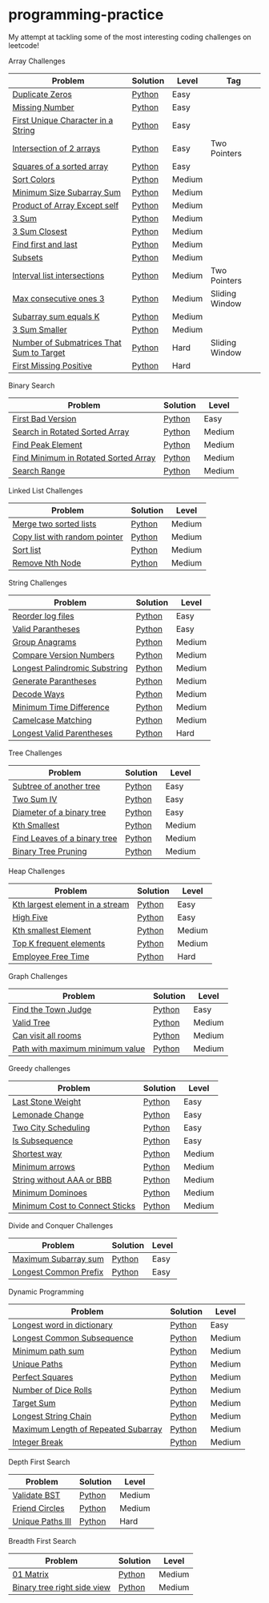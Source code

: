 # programming-practice
My attempt at tackling some of the most interesting coding challenges on leetcode! 

Array Challenges

| Problem       | Solution      | Level |Tag |
| ------------- | ------------- |-------|----|
|[Duplicate Zeros](https://leetcode.com/problems/duplicate-zeros/)|[Python](/array/easy/duplicate_zeros.py)|Easy||
|[Missing Number](https://leetcode.com/problems/missing-number/)|[Python](/array/easy/missing_number.py)|Easy||
|[First Unique Character in a String](https://leetcode.com/problems/first-unique-character-in-a-string/)|[Python](/array/easy/first_unique_char.py)|Easy||
|[Intersection of 2 arrays](https://leetcode.com/problems/intersection-of-two-arrays/)|[Python](/array/easy/intersection_of_2_arrays.py)|Easy|Two Pointers|
|[Squares of a sorted array](https://leetcode.com/problems/squares-of-a-sorted-array/)|[Python](/array/easy/squares-of-sorted-array.py)|Easy||
|[Sort Colors](https://leetcode.com/problems/sort-colors/)|[Python](/array/medium/sort_colors.py)|Medium||
|[Minimum Size Subarray Sum](https://leetcode.com/problems/minimum-size-subarray-sum/)|[Python](/array/medium/min_size_subarray_sum.py)|Medium||
|[Product of Array Except self](https://leetcode.com/problems/product-of-array-except-self/)|[Python](/array/medium/prod_array.py)|Medium||
|[3 Sum](https://leetcode.com/problems/3sum/)|[Python](/array/medium/3Sum.py)|Medium||
|[3 Sum Closest](https://leetcode.com/problems/3sum-closest/)|[Python](/array/medium/3SumClosest.py)|Medium||
|[Find first and last](https://leetcode.com/problems/find-first-and-last-position-of-element-in-sorted-array/)|[Python](/array/medium/find_first_and_last.py)|Medium||
|[Subsets](https://leetcode.com/problems/subsets/)|[Python](/array/medium/subsets.py)|Medium||
|[Interval list intersections](https://leetcode.com/problems/interval-list-intersections/)|[Python](/array/medium/interval_list_intersections.py)|Medium|Two Pointers|
|[Max consecutive ones 3](https://leetcode.com/problems/max-consecutive-ones-iii/)|[Python](/array/medium/max_consecutive_ones_3.py)|Medium|Sliding Window|
|[Subarray sum equals K](https://leetcode.com/problems/subarray-sum-equals-k/)|[Python](/array/medium/subarray_sum.py)|Medium||
|[3 Sum Smaller](https://leetcode.com/problems/3sum-smaller/)|[Python](/array/medium/3sum_smaller.py)|Medium||
|[Number of Submatrices That Sum to Target](https://leetcode.com/problems/number-of-submatrices-that-sum-to-target/)|[Python](/array/hard/submatrices_sum.py)|Hard|Sliding Window|
|[First Missing Positive](https://leetcode.com/problems/first-missing-positive/)|[Python](/array/hard/first-missing-positive.py)|Hard||

Binary Search 

| Problem       | Solution      | Level |
| ------------- | ------------- |-------|
|[First Bad Version](https://leetcode.com/problems/first-bad-version/)|[Python](/binary_search/easy/first_bad_version.py)|Easy|
|[Search in Rotated Sorted Array](https://leetcode.com/problems/search-in-rotated-sorted-array/)|[Python](/binary_search/medium/search.py)|Medium|
|[Find Peak Element](https://leetcode.com/problems/find-peak-element/)|[Python](/binary_search/medium/peak_element.py)|Medium|
|[Find Minimum in Rotated Sorted Array](https://leetcode.com/problems/find-minimum-in-rotated-sorted-array/)|[Python](/binary_search/medium/find_minimum.py)|Medium|
|[Search Range](https://leetcode.com/problems/find-first-and-last-position-of-element-in-sorted-array/)|[Python](/binary_search/medium/search_range.py)|Medium|

Linked List Challenges

| Problem       | Solution      | Level |
| ------------- | ------------- |-------|
|[Merge two sorted lists](https://leetcode.com/problems/merge-two-sorted-lists/)|[Python](/linked_list/easy/merge_2_sorted_lists.py)|Medium|
|[Copy list with random pointer](https://leetcode.com/problems/copy-list-with-random-pointer/)|[Python](/linked_list/medium/copy_list.py)|Medium|
|[Sort list](https://leetcode.com/problems/sort-list/)|[Python](/linked_list/medium/sort_list.py)|Medium|
|[Remove Nth Node](https://leetcode.com/problems/remove-nth-node-from-end-of-list/)|[Python](/linked_list/medium/remove_nth_node.py)|Medium|

String Challenges

| Problem       | Solution      | Level |
| ------------- | ------------- |-------|
|[Reorder log files](https://leetcode.com/problems/reorder-data-in-log-files/)|[Python](/string/easy/reorder_log_files.py)|Easy|
|[Valid Parantheses](https://leetcode.com/problems/valid-parentheses/submissions/)|[Python](/string/easy/valid_paranthesis.py)|Easy|
|[Group Anagrams](https://leetcode.com/problems/group-anagrams/)|[Python](/string/medium/group_anagrams.py)|Medium|
|[Compare Version Numbers](https://leetcode.com/problems/compare-version-numbers/)|[Python](/string/medium/version_numbers.py)|Medium|
|[Longest Palindromic Substring](https://leetcode.com/problems/longest-palindromic-substring/solution/)|[Python](/string/medium/longest_palindromic_substring.py)|Medium|
|[Generate Parantheses](https://leetcode.com/problems/generate-parentheses/)|[Python](/string/medium/generate_paranthesis.py)|Medium|
|[Decode Ways](https://leetcode.com/problems/decode-ways/)|[Python](/string/medium/decode_ways.py)|Medium|
|[Minimum Time Difference](https://leetcode.com/problems/minimum-time-difference/)|[Python](/string/medium/minimum-time-difference.py)|Medium|
|[Camelcase Matching](https://leetcode.com/problems/camelcase-matching/)|[Python](/string/medium/camelcase-matching.py)|Medium|
|[Longest Valid Parentheses](https://leetcode.com/problems/longest-valid-parentheses/)|[Python](/string/hard/longest-valid-parantheses.py)|Hard|

Tree Challenges

| Problem       | Solution      | Level |
| ------------- | ------------- |-------|
|[Subtree of another tree](https://leetcode.com/problems/subtree-of-another-tree/)|[Python](/trees/easy/subtree-of-another-tree.py)|Easy|
|[Two Sum IV](https://leetcode.com/problems/two-sum-iv-input-is-a-bst/)|[Python](/trees/easy/two-sum-4.py)|Easy|
|[Diameter of a binary tree](https://leetcode.com/problems/diameter-of-binary-tree/)|[Python](/trees/easy/diameter-of-a-binary-tree.py)|Easy|
|[Kth Smallest](https://leetcode.com/problems/kth-smallest-element-in-a-bst/)|[Python](/trees/medium/kth_smallest.py)|Medium|
|[Find Leaves of a binary tree](https://leetcode.com/problems/find-leaves-of-binary-tree/)|[Python](/trees/medium/find-leaves-of-a-binary-tree.py)|Medium|
|[Binary Tree Pruning](https://leetcode.com/problems/binary-tree-pruning/)|[Python](/trees/medium/binary-tree-pruning.py)|Medium|

Heap Challenges

| Problem       | Solution      | Level |
| ------------- | ------------- |-------|
|[Kth largest element in a stream](https://leetcode.com/problems/kth-largest-element-in-a-stream/)|[Python](/heap/easy/kth-largest-element-in-a-stream.py)|Easy|
|[High Five](https://leetcode.com/problems/high-five/)|[Python](/heap/easy/high-five.py)|Easy|
|[Kth smallest Element](https://leetcode.com/problems/kth-smallest-element-in-a-sorted-matrix/)|[Python](/heap/medium/kth-smallest-element.py)|Medium|
|[Top K frequent elements](https://leetcode.com/problems/top-k-frequent-elements/)|[Python](/heap/medium/top-k-frequent-elements.py)|Medium|
|[Employee Free Time](https://leetcode.com/problems/employee-free-time/)|[Python](/heap/hard/employee-free-time.py)|Hard|

Graph Challenges

| Problem       | Solution      | Level |
| ------------- | ------------- |-------|
|[Find the Town Judge](https://leetcode.com/problems/find-the-town-judge/)|[Python](/graph/easy/town_judge.py)|Easy|
|[Valid Tree](https://leetcode.com/problems/graph-valid-tree/)|[Python](/graph/medium/valid_tree.py)|Medium|
|[Can visit all rooms](https://leetcode.com/problems/keys-and-rooms/)|[Python](/graph/medium/can_visit_all_rooms.py)|Medium|
|[Path with maximum minimum value](https://leetcode.com/problems/path-with-maximum-minimum-value/)|[Python](/graph/medium/maxmin.py)|Medium|

Greedy challenges

| Problem       | Solution      | Level |
| ------------- | ------------- |-------|
| [Last Stone Weight](https://leetcode.com/problems/last-stone-weight) | [Python](/greedy/easy/last_stone_weight.py)| Easy |
| [Lemonade Change](https://leetcode.com/problems/lemonade-change) | [Python](/greedy/easy/lemonade_change.py)| Easy |
| [Two City Scheduling](https://leetcode.com/problems/two-city-scheduling) | [Python](/greedy/easy/two_city_scheduling.py)| Easy |
| [Is Subsequence](https://leetcode.com/problems/is-subsequence) | [Python](/greedy/easy/isSubsequence.py)| Easy |
| [Shortest way](https://leetcode.com/problems/shortest-way-to-form-string) | [Python](/greedy/medium/shortest_way.py)| Medium |
|[Minimum arrows](https://leetcode.com/problems/minimum-number-of-arrows-to-burst-balloons/)|[Python](/greedy/medium/find_min_arrow_shots.py)|Medium|
|[String without AAA or BBB](https://leetcode.com/problems/string-without-aaa-or-bbb/)|[Python](/greedy/medium/str_wo_3a_3b.py)|Medium|
|[Minimum Dominoes](https://leetcode.com/problems/minimum-domino-rotations-for-equal-row/)|[Python](greedy/medium/min_dominoes.py)|Medium|
|[Minimum Cost to Connect Sticks](https://leetcode.com/problems/minimum-cost-to-connect-sticks/)|[Python](/greedy/medium/minimum_sticks.py)|Medium|

Divide and Conquer Challenges

| Problem       | Solution      | Level |
| ------------- | ------------- |-------|
|[Maximum Subarray sum](https://leetcode.com/problems/maximum-subarray/)|[Python](/divide_and_conquer/easy/max_subarray.py)|Easy|
|[Longest Common Prefix](https://leetcode.com/problems/longest-common-prefix/)|[Python](/divide_and_conquer/easy/prefix.py)|Easy|

Dynamic Programming

| Problem       | Solution      | Level |
| ------------- | ------------- |-------|
|[Longest word in dictionary](https://leetcode.com/problems/longest-word-in-dictionary/)|[Python](/dp/easy/longest-word-in-dictionary.py)|Easy|
|[Longest Common Subsequence](https://leetcode.com/problems/longest-common-subsequence/)|[Python](/dp/medium/common_subsequence.py)|Medium|
|[Minimum path sum](https://leetcode.com/problems/minimum-path-sum/)|[Python](/dp/medium/minimum_path_sum.py)|Medium|
|[Unique Paths](https://leetcode.com/problems/unique-paths/)|[Python](/dp/medium/unique_paths.py)|Medium|
|[Perfect Squares](https://leetcode.com/problems/perfect-squares/)|[Python](/dp/medium/minimum_sum.py)|Medium|
|[Number of Dice Rolls](https://leetcode.com/problems/number-of-dice-rolls-with-target-sum/)|[Python](/dp/medium/dice_rolls.py)|Medium|
|[Target Sum](https://leetcode.com/problems/target-sum/)|[Python](/dp/medium/target_sum.py)|Medium|
|[Longest String Chain](https://leetcode.com/problems/longest-string-chain/)|[Python](/dp/medium/ongest-string-chain.py)|Medium|
|[Maximum Length of Repeated Subarray](https://leetcode.com/problems/maximum-length-of-repeated-subarray/)|[Python](/dp/medium/max-len-rep-subarray.py)|Medium|
|[Integer Break](https://leetcode.com/problems/integer-break/)|[Python](/dp/medium/integer-break.py)|Medium|

Depth First Search

| Problem       | Solution      | Level |
| ------------- | ------------- |-------|
|[Validate BST](https://leetcode.com/problems/validate-binary-search-tree/)|[Python](/dfs/medium/validate_bst.py)|Medium|
|[Friend Circles](https://leetcode.com/problems/friend-circles/)|[Python](/dfs/medium/friend_circles.py)|Medium|
|[Unique Paths III](https://leetcode.com/problems/unique-paths-iii/)|[Python](/dfs/hard/unique_paths_3.py)|Hard|

Breadth First Search

| Problem       | Solution      | Level |
| ------------- | ------------- |-------|
|[01 Matrix](https://leetcode.com/problems/01-matrix/)|[Python](/bfs/medium/zero_one_matrix.py)|Medium|
|[Binary tree right side view](https://leetcode.com/problems/binary-tree-right-side-view/)|[Python](/bfs/medium/binary-tree-right-side-view.py)|Medium|

